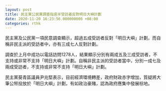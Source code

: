```yaml
---
layout: post
title: 民主黨公民黨調查指逾半受訪者反對明日大嶼計劃
date: 2020-11-20 16:23:56.000000000 +08:00
categories: rthk
---
```


民主黨及公民黨一項民意調查顯示，超過五成受訪者反對「明日大嶼」計劃，而自稱非民主派的受訪者中，亦有三成七人反對計劃。

調查於上月中成功以電話訪問1278人，結果顯示分別有兩成五及三成受訪者，不支持或非常不支持「明日大嶼」計劃。自稱非民主派的受訪者當中，分別一成七及兩成受訪者，不支持或非常不支持「明日大嶼」計劃。

民主黨葵青區議員尹兆堅表示，目前經濟環境轉差，政府財政赤字增加，質疑將大筆公帑投放於「明日大嶼」計劃，有如政治豪賭，認為政府應集中發展棕地。
